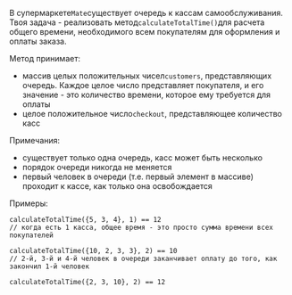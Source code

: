 В супермаркете`Mate`существует очередь к кассам самообслуживания. Твоя задача - реализовать
метод`calculateTotalTime()`для расчета общего времени, необходимого всем покупателям для оформления
и оплаты заказа.

Метод принимает:

- массив целых положительных чисел`customers`, представляющих очередь. Каждое целое число
  представляет покупателя, и его значение - это количество времени, которое ему требуется для
  оплаты
- целое положительное число`checkout`, представляющее количество касс

Примечания:

- существует только одна очередь, касс может быть несколько
- порядок очереди никогда не меняется
- первый человек в очереди (т.е. первый элемент в массиве) проходит к кассе, как только она
  освобождается

Примеры:

```
calculateTotalTime({5, 3, 4}, 1) == 12
// когда есть 1 касса, общее время - это просто сумма времени всех покупателей

calculateTotalTime({10, 2, 3, 3}, 2) == 10
// 2-й, 3-й и 4-й человек в очереди заканчивает оплату до того, как закончил 1-й человек

calculateTotalTime({2, 3, 10}, 2) == 12
```